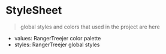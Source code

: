 # StyleSheet

> global styles and colors that used in the project are here

- values: RangerTreejer color palette
- styles: RangerTreejer global styles
